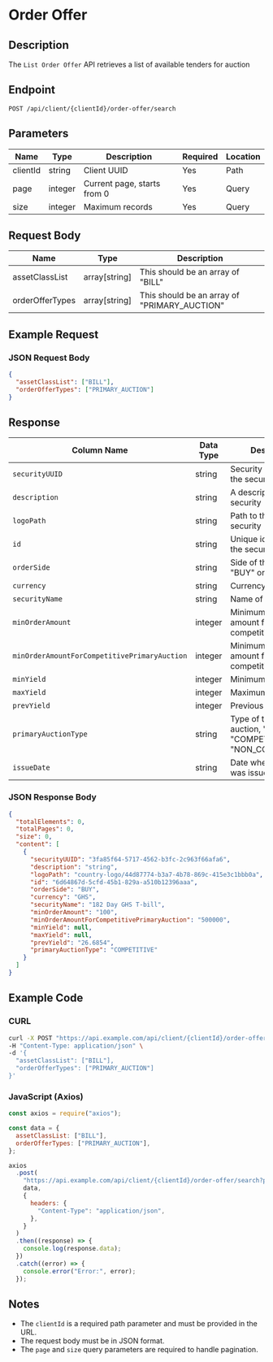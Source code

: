 # Order Offer

## Description

The `List Order Offer` API retrieves a list of available tenders for auction

## Endpoint

`POST /api/client/{clientId}/order-offer/search`

## Parameters

| Name        | Type          | Description     | Required | Location |
| ----------- | ------------- | --------------- | -------- | -------- |
| clientId    | string        | Client UUID     | Yes      | Path     |
| page        | integer       | Current page, starts from 0    | Yes      | Query    |
| size        | integer       | Maximum records | Yes      | Query    |

## Request Body

| Name                        | Type               | Description                             |
| --------------------------- | ------------------ | --------------------------------------- |
| assetClassList              | array[string]      | This should be an array of "BILL"       |
| orderOfferTypes             | array[string]      | This should be an array of "PRIMARY_AUCTION"               |

## Example Request

### JSON Request Body

```json
{
  "assetClassList": ["BILL"],
  "orderOfferTypes": ["PRIMARY_AUCTION"]
}
```

## Response

| Column Name                                   | Data Type      | Description                                                        |
|-----------------------------------------------|----------------|--------------------------------------------------------------------|
| `securityUUID`                                | string         | Security identifier for the security                   |
| `description`                                 | string         | A description of the security                                      |
| `logoPath`                                    | string | Path to the logo of the security                                   |
| `id`                                          | string         | Unique identifier for the security                          |
| `orderSide`                                   | string  | Side of the order, "BUY" or "SELL                          |
| `currency`                                    | string  | Currency code, "GHS"                                         |
| `securityName`                                | string | Name of the security                                               |
| `minOrderAmount`                              | integer | Minimum order amount for non competitive bids                                               |
| `minOrderAmountForCompetitivePrimaryAuction`  | integer | Minimum order amount for competitive bids               |
| `minYield`                                    | integer | Minimum yield                                       |
| `maxYield`                                    | integer | Maximum yield                                       |
| `prevYield`                                   | integer | Previous yield value                                              |
| `primaryAuctionType`                          | string  | Type of the primary auction, "BOTH", "COMPETITIVE", "NON_COMPETITIVE".     |
| `issueDate`                          | string  | Date when security was issued.     |


### JSON Response Body

```json
{
  "totalElements": 0,
  "totalPages": 0,
  "size": 0,
  "content": [
    {
      "securityUUID": "3fa85f64-5717-4562-b3fc-2c963f66afa6",
      "description": "string",
      "logoPath": "country-logo/44d87774-b3a7-4b78-869c-415e3c1bbb0a",
      "id": "6d64867d-5cfd-45b1-829a-a510b12396aaa",
      "orderSide": "BUY",
      "currency": "GHS",
      "securityName": "182 Day GHS T-bill",
      "minOrderAmount": "100",
      "minOrderAmountForCompetitivePrimaryAuction": "500000",
      "minYield": null,
      "maxYield": null,
      "prevYield": "26.6854",
      "primaryAuctionType": "COMPETITIVE"
    }
  ]
}
```

## Example Code

### CURL

```sh
curl -X POST "https://api.example.com/api/client/{clientId}/order-offer/search?page=0&size=10" \
-H "Content-Type: application/json" \
-d '{
  "assetClassList": ["BILL"],
  "orderOfferTypes": ["PRIMARY_AUCTION"]
}'
```

### JavaScript (Axios)

```javascript
const axios = require("axios");

const data = {
  assetClassList: ["BILL"],
  orderOfferTypes: ["PRIMARY_AUCTION"],
};

axios
  .post(
    "https://api.example.com/api/client/{clientId}/order-offer/search?page=0&size=10",
    data,
    {
      headers: {
        "Content-Type": "application/json",
      },
    }
  )
  .then((response) => {
    console.log(response.data);
  })
  .catch((error) => {
    console.error("Error:", error);
  });
```

## Notes

- The `clientId` is a required path parameter and must be provided in the URL.
- The request body must be in JSON format.
- The `page` and `size` query parameters are required to handle pagination.
